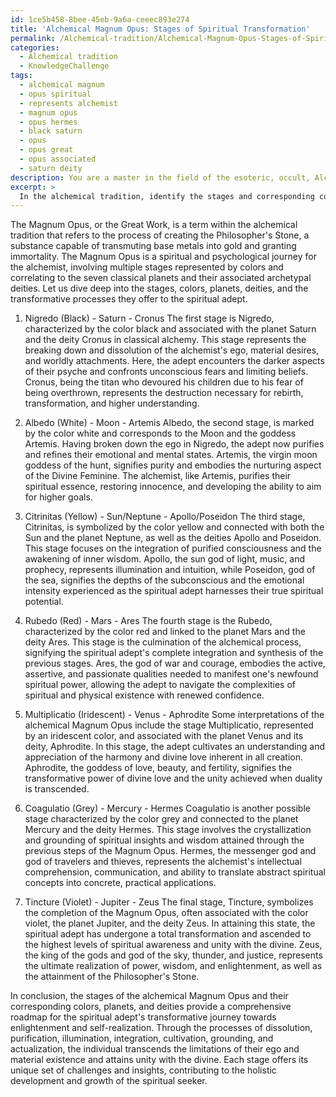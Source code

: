 ```yaml
---
id: 1ce5b458-8bee-45eb-9a6a-ceeec893e274
title: 'Alchemical Magnum Opus: Stages of Spiritual Transformation'
permalink: /Alchemical-tradition/Alchemical-Magnum-Opus-Stages-of-Spiritual-Transformation/
categories:
  - Alchemical tradition
  - KnowledgeChallenge
tags:
  - alchemical magnum
  - opus spiritual
  - represents alchemist
  - magnum opus
  - opus hermes
  - black saturn
  - opus
  - opus great
  - opus associated
  - saturn deity
description: You are a master in the field of the esoteric, occult, Alchemical tradition and Education. You are a writer of tests, challenges, textbooks and deep knowledge on Alchemical tradition for initiates and students to gain deep insights and understanding from. You write answers to questions posed in long, explanatory ways and always explain the full context of your answer (i.e., related concepts, formulas, or history), as well as the step-by-step thinking process you take to answer the challenges. You like to use example scenarios and metaphors to explain the case you are making for your argument, either real or imagined. Summarize the key themes, ideas, and conclusions at the end.
excerpt: > 
  In the alchemical tradition, identify the stages and corresponding colors of the Magnum Opus as they relate to the planets and their corresponding archetypal deities, elucidating the transformative and psychological processes that each stage embodies for the advancement of the spiritual adept.
---
```

The Magnum Opus, or the Great Work, is a term within the alchemical tradition that refers to the process of creating the Philosopher's Stone, a substance capable of transmuting base metals into gold and granting immortality. The Magnum Opus is a spiritual and psychological journey for the alchemist, involving multiple stages represented by colors and correlating to the seven classical planets and their associated archetypal deities. Let us dive deep into the stages, colors, planets, deities, and the transformative processes they offer to the spiritual adept.

1. Nigredo (Black) - Saturn - Cronus
The first stage is Nigredo, characterized by the color black and associated with the planet Saturn and the deity Cronus in classical alchemy. This stage represents the breaking down and dissolution of the alchemist's ego, material desires, and worldly attachments. Here, the adept encounters the darker aspects of their psyche and confronts unconscious fears and limiting beliefs. Cronus, being the titan who devoured his children due to his fear of being overthrown, represents the destruction necessary for rebirth, transformation, and higher understanding.

2. Albedo (White) - Moon - Artemis
Albedo, the second stage, is marked by the color white and corresponds to the Moon and the goddess Artemis. Having broken down the ego in Nigredo, the adept now purifies and refines their emotional and mental states. Artemis, the virgin moon goddess of the hunt, signifies purity and embodies the nurturing aspect of the Divine Feminine. The alchemist, like Artemis, purifies their spiritual essence, restoring innocence, and developing the ability to aim for higher goals.

3. Citrinitas (Yellow) - Sun/Neptune - Apollo/Poseidon
The third stage, Citrinitas, is symbolized by the color yellow and connected with both the Sun and the planet Neptune, as well as the deities Apollo and Poseidon. This stage focuses on the integration of purified consciousness and the awakening of inner wisdom. Apollo, the sun god of light, music, and prophecy, represents illumination and intuition, while Poseidon, god of the sea, signifies the depths of the subconscious and the emotional intensity experienced as the spiritual adept harnesses their true spiritual potential.

4. Rubedo (Red) - Mars - Ares
The fourth stage is the Rubedo, characterized by the color red and linked to the planet Mars and the deity Ares. This stage is the culmination of the alchemical process, signifying the spiritual adept's complete integration and synthesis of the previous stages. Ares, the god of war and courage, embodies the active, assertive, and passionate qualities needed to manifest one's newfound spiritual power, allowing the adept to navigate the complexities of spiritual and physical existence with renewed confidence.

5. Multiplicatio (Iridescent) - Venus - Aphrodite
Some interpretations of the alchemical Magnum Opus include the stage Multiplicatio, represented by an iridescent color, and associated with the planet Venus and its deity, Aphrodite. In this stage, the adept cultivates an understanding and appreciation of the harmony and divine love inherent in all creation. Aphrodite, the goddess of love, beauty, and fertility, signifies the transformative power of divine love and the unity achieved when duality is transcended.

6. Coagulatio (Grey) - Mercury - Hermes
Coagulatio is another possible stage characterized by the color grey and connected to the planet Mercury and the deity Hermes. This stage involves the crystallization and grounding of spiritual insights and wisdom attained through the previous steps of the Magnum Opus. Hermes, the messenger god and god of travelers and thieves, represents the alchemist's intellectual comprehension, communication, and ability to translate abstract spiritual concepts into concrete, practical applications.

7. Tincture (Violet) - Jupiter - Zeus
The final stage, Tincture, symbolizes the completion of the Magnum Opus, often associated with the color violet, the planet Jupiter, and the deity Zeus. In attaining this state, the spiritual adept has undergone a total transformation and ascended to the highest levels of spiritual awareness and unity with the divine. Zeus, the king of the gods and god of the sky, thunder, and justice, represents the ultimate realization of power, wisdom, and enlightenment, as well as the attainment of the Philosopher's Stone.

In conclusion, the stages of the alchemical Magnum Opus and their corresponding colors, planets, and deities provide a comprehensive roadmap for the spiritual adept's transformative journey towards enlightenment and self-realization. Through the processes of dissolution, purification, illumination, integration, cultivation, grounding, and actualization, the individual transcends the limitations of their ego and material existence and attains unity with the divine. Each stage offers its unique set of challenges and insights, contributing to the holistic development and growth of the spiritual seeker.
